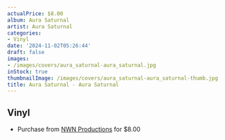 ```yaml
---
actualPrice: $8.00
album: Aura Saturnal
artist: Aura Saturnal
categories:
- Vinyl
date: '2024-11-02T05:26:44'
draft: false
images:
- /images/covers/aura_saturnal-aura_saturnal.jpg
inStock: true
thumbnailImage: /images/covers/aura_saturnal-aura_saturnal-thumb.jpg
title: Aura Saturnal - Aura Saturnal
---
```


## Vinyl
* Purchase from [NWN Productions](http://shop.nwnprod.com/index.php?route=product/product&path=76&product_id=40720&sort=pd.name&order=ASC) for $8.00
